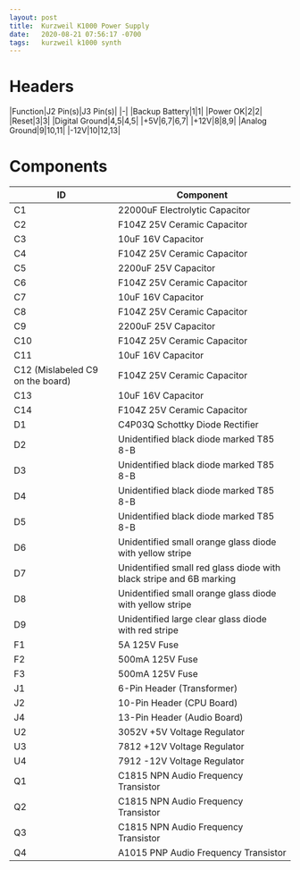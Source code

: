 ```yaml
---
layout: post
title:  Kurzweil K1000 Power Supply
date:   2020-08-21 07:56:17 -0700
tags:   kurzweil k1000 synth
---
```


# Headers

|Function|J2 Pin(s)|J3 Pin(s)|
|-|
|Backup Battery|1|1|
|Power OK|2|2|
|Reset|3|3|
|Digital Ground|4,5|4,5|
|+5V|6,7|6,7|
|+12V|8|8,9|
|Analog Ground|9|10,11|
|-12V|10|12,13|

# Components

|ID|Component|
|-|-|
|C1|22000uF Electrolytic Capacitor|
|C2|F104Z 25V Ceramic Capacitor|
|C3|10uF 16V Capacitor|
|C4|F104Z 25V Ceramic Capacitor|
|C5|2200uF 25V Capacitor|
|C6|F104Z 25V Ceramic Capacitor|
|C7|10uF 16V Capacitor|
|C8|F104Z 25V Ceramic Capacitor|
|C9|2200uF 25V Capacitor|
|C10|F104Z 25V Ceramic Capacitor|
|C11|10uF 16V Capacitor|
|C12 (Mislabeled C9 on the board)|F104Z 25V Ceramic Capacitor|
|C13|10uF 16V Capacitor|
|C14|F104Z 25V Ceramic Capacitor|
|D1|C4P03Q Schottky Diode Rectifier|
|D2|Unidentified black diode marked T85 8-B|
|D3|Unidentified black diode marked T85 8-B|
|D4|Unidentified black diode marked T85 8-B|
|D5|Unidentified black diode marked T85 8-B|
|D6|Unidentified small orange glass diode with yellow stripe|
|D7|Unidentified small red glass diode with black stripe and 6B marking|
|D8|Unidentified small orange glass diode with yellow stripe|
|D9|Unidentified large clear glass diode with red stripe|
|F1|5A 125V Fuse|
|F2|500mA 125V Fuse|
|F3|500mA 125V Fuse|
|J1|6-Pin Header (Transformer)|
|J2|10-Pin Header (CPU Board)|
|J4|13-Pin Header (Audio Board)|
|U2|3052V +5V Voltage Regulator|
|U3|7812 +12V Voltage Regulator|
|U4|7912 -12V Voltage Regulator|
|Q1|C1815 NPN Audio Frequency Transistor|
|Q2|C1815 NPN Audio Frequency Transistor|
|Q3|C1815 NPN Audio Frequency Transistor|
|Q4|A1015 PNP Audio Frequency Transistor|
